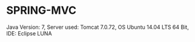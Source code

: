 # SPRING-MVC


Java Version: 7,
Server used:  Tomcat 7.0.72,
OS Ubuntu 14.04 LTS 64 Bit,
IDE: Eclipse LUNA
